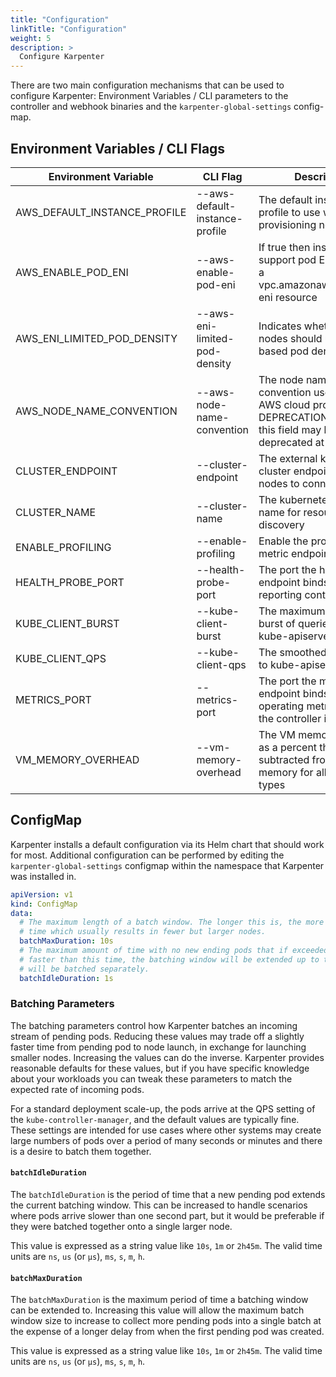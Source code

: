 ```yaml
---
title: "Configuration"
linkTitle: "Configuration"
weight: 5
description: >
  Configure Karpenter
---
```


There are two main configuration mechanisms that can be used to configure Karpenter: Environment Variables / CLI parameters to the controller and webhook binaries and the `karpenter-global-settings` config-map. 

## Environment Variables / CLI Flags

[comment]: <> (the content below is generated from hack/docs/configuration_gen_docs.go)

| Environment Variable | CLI Flag | Description |
|--|--|--|
| AWS_DEFAULT_INSTANCE_PROFILE | \-\-aws-default-instance-profile | The default instance profile to use when provisioning nodes in AWS |
| AWS_ENABLE_POD_ENI | \-\-aws-enable-pod-eni | If true then instances that support pod ENI will report a vpc.amazonaws.com/pod-eni resource |
| AWS_ENI_LIMITED_POD_DENSITY | \-\-aws-eni-limited-pod-density | Indicates whether new nodes should use ENI-based pod density |
| AWS_NODE_NAME_CONVENTION | \-\-aws-node-name-convention | The node naming convention used by the AWS cloud provider. DEPRECATION WARNING: this field may be deprecated at any time |
| CLUSTER_ENDPOINT | \-\-cluster-endpoint | The external kubernetes cluster endpoint for new nodes to connect with |
| CLUSTER_NAME | \-\-cluster-name | The kubernetes cluster name for resource discovery |
| ENABLE_PROFILING | \-\-enable-profiling | Enable the profiling on the metric endpoint |
| HEALTH_PROBE_PORT | \-\-health-probe-port | The port the health probe endpoint binds to for reporting controller health |
| KUBE_CLIENT_BURST | \-\-kube-client-burst | The maximum allowed burst of queries to the kube-apiserver |
| KUBE_CLIENT_QPS | \-\-kube-client-qps | The smoothed rate of qps to kube-apiserver |
| METRICS_PORT | \-\-metrics-port | The port the metric endpoint binds to for operating metrics about the controller itself |
| VM_MEMORY_OVERHEAD | \-\-vm-memory-overhead | The VM memory overhead as a percent that will be subtracted from the total memory for all instance types |

[comment]: <> (end docs generated content from hack/docs/configuration_gen_docs.go)

## ConfigMap

Karpenter installs a default configuration via its Helm chart that should work for most.  Additional configuration can be performed by editing the `karpenter-global-settings` configmap within the namespace that Karpenter was installed in.

```yaml
apiVersion: v1
kind: ConfigMap
data:
  # The maximum length of a batch window. The longer this is, the more pods we can consider for provisioning at one
  # time which usually results in fewer but larger nodes.
  batchMaxDuration: 10s
  # The maximum amount of time with no new ending pods that if exceeded ends the current batching window. If pods arrive
  # faster than this time, the batching window will be extended up to the maxDuration. If they arrive slower, the pods
  # will be batched separately.
  batchIdleDuration: 1s
```

### Batching Parameters

The batching parameters control how Karpenter batches an incoming stream of pending pods.  Reducing these values may trade off a slightly faster time from pending pod to node launch, in exchange for launching smaller nodes.  Increasing the values can do the inverse.  Karpenter provides reasonable defaults for these values, but if you have specific knowledge about your workloads you can tweak these parameters to match the expected rate of incoming pods.

For a standard deployment scale-up, the pods arrive at the QPS setting of the `kube-controller-manager`, and the default values are typically fine.  These settings are intended for use cases where other systems may create large numbers of pods over a period of many seconds or minutes and there is a desire to batch them together.

#### `batchIdleDuration`

The `batchIdleDuration` is the period of time that a new pending pod extends the current batching window. This can be increased to handle scenarios where pods arrive slower than one second part, but it would be preferable if they were batched together onto a single larger node.   

This value is expressed as a string value like `10s`, `1m` or `2h45m`. The valid time units are `ns`, `us` (or `µs`), `ms`, `s`, `m`, `h`.

#### `batchMaxDuration`

The `batchMaxDuration` is the maximum period of time a batching window can be extended to. Increasing this value will allow the maximum batch window size to increase to collect more pending pods into a single batch at the expense of a longer delay from when the first pending pod was created. 

This value is expressed as a string value like `10s`, `1m` or `2h45m`. The valid time units are `ns`, `us` (or `µs`), `ms`, `s`, `m`, `h`.

